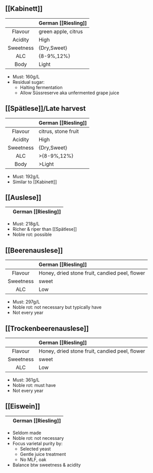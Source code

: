[[Kabinett]] 
---
|  | German [[Riesling]]|
|:---:|:--- |
| Flavour | green apple, citrus|
| Acidity | High |
| Sweetness | {Dry,Sweet} |
| ALC | {8-9%,12%} |
| Body | Light |
+ Must: 160g/L
+ Residual sugar:
	+ Halting fermentation
	+ Allow Süssreserve aka unfermented grape juice

[[Spätlese]]/Late harvest
---
|  | German [[Riesling]] |
|:---:|:--- |
| Flavour | citrus, stone fruit |
| Acidity | High |
| Sweetness | {Dry,Sweet} |
| ALC | >{8-9%,12%} |
| Body | >Light |
+ Must: 192g/L
+ Similar to [[Kabinett]]

[[Auslese]]
---
|  | German [[Riesling]] |
|:---:|:--- |
+ Must: 218g/L
+ Richer & riper than [[Spätlese]]
+ Noble rot: possible

[[Beerenauslese]]
---
 
|  | German [[Riesling]] |
|:---:|:--- |
| Flavour | Honey, dried stone fruit, candied peel, flower |
| Sweetness | sweet |
| ALC | Low |
+ Must: 297g/L
+ Noble rot: not necessary but typically have
+ Not every year

[[Trockenbeerenauslese]]
---
|  | German [[Riesling]] |
|:---:|:--- |
| Flavour | Honey, dried stone fruit, candied peel, flower |
| Sweetness | sweet |
| ALC | Low |
+ Must: 361g/L
+ Noble rot: must have
+ Not every year

[[Eiswein]]
---
|  | German [[Riesling]] |
|:---:|:--- |
+ Seldom made
+ Noble rot: not necessary
+ Focus varietal purity by:
	+ Selected yeast
	+ Gentle juice treatment
	+ No MLF, oak
+ Balance btw sweetness & acidity